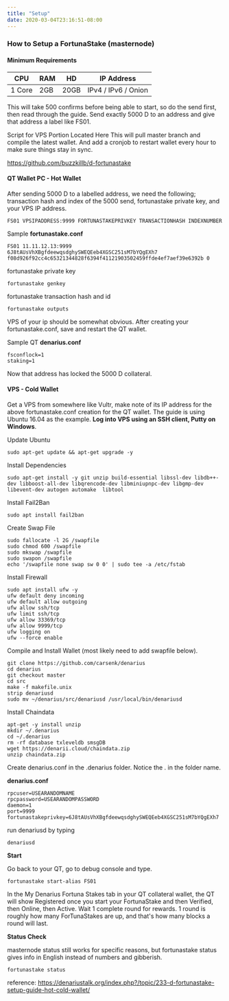 ```yaml
---
title: "Setup"
date: 2020-03-04T23:16:51-08:00
---
```

### How to Setup a FortunaStake (masternode)
#### Minimum Requirements

| CPU | RAM | HD | IP Address |
| ------ | ----------- | ------- | ------- |
| 1 Core | 2GB | 20GB | IPv4 / IPv6 / Onion |

This will take 500 confirms before being able to start, so do the send first, then read through the guide. Send exactly 5000 D to an address and give that address a label like FS01.

Script for VPS Portion Located Here
This will pull master branch and compile the latest wallet. And add a cronjob to restart wallet every hour to make sure things stay in sync.

https://github.com/buzzkillb/d-fortunastake

#### QT Wallet PC - Hot Wallet
After sending 5000 D to a labelled address, we need the following; transaction hash and index of the 5000 send, fortunastake private key, and your VPS IP address.

```
FS01 VPSIPADDRESS:9999 FORTUNASTAKEPRIVKEY TRANSACTIONHASH INDEXNUMBER
```  
Sample **fortunastake.conf**  

```
FS01 11.11.12.13:9999 6J8tAUsVhXBgfdeewqsdghySWEQEeb4XGSC251sM7bYQgEXh7 f08d926f92cc4c65321344828f6394f41121903502459ffde4ef7aef39e6392b 0
```  
fortunastake private key  

```
fortunastake genkey
```  
fortunastake transaction hash and id  

```
fortunastake outputs
```  
VPS of your ip should be somewhat obvious. After creating your fortunastake.conf, save and restart the QT wallet.  

Sample QT **denarius.conf**  

```
fsconflock=1
staking=1
```  
Now that address has locked the 5000 D collateral.

#### VPS - Cold Wallet
Get a VPS from somewhere like Vultr, make note of its IP address for the above fortunastake.conf creation for the QT wallet. The guide is using Ubuntu 16.04 as the example. **Log into VPS using an SSH client, Putty on Windows**.

Update Ubuntu

```
sudo apt-get update && apt-get upgrade -y
```
Install Dependencies
 

```
sudo apt-get install -y git unzip build-essential libssl-dev libdb++-dev libboost-all-dev libqrencode-dev libminiupnpc-dev libgmp-dev libevent-dev autogen automake  libtool
```
Install Fail2Ban

```
sudo apt install fail2ban
```
Create Swap File
```
sudo fallocate -l 2G /swapfile
sudo chmod 600 /swapfile
sudo mkswap /swapfile
sudo swapon /swapfile
echo '/swapfile none swap sw 0 0' | sudo tee -a /etc/fstab
```
Install Firewall
```
sudo apt install ufw -y
ufw default deny incoming
ufw default allow outgoing
ufw allow ssh/tcp
ufw limit ssh/tcp
ufw allow 33369/tcp
ufw allow 9999/tcp
ufw logging on
ufw --force enable
```
Compile and Install Wallet (most likely need to add swapfile below).
```
git clone https://github.com/carsenk/denarius
cd denarius
git checkout master
cd src
make -f makefile.unix
strip denariusd
sudo mv ~/denarius/src/denariusd /usr/local/bin/denariusd
``` 

Install Chaindata
```
apt-get -y install unzip
mkdir ~/.denarius
cd ~/.denarius
rm -rf database txleveldb smsgDB
wget https://denarii.cloud/chaindata.zip
unzip chaindata.zip
```
Create denarius.conf in the .denarius folder. Notice the . in the folder name.

**denarius.conf**
```
rpcuser=USEARANDOMNAME
rpcpassword=USEARANDOMPASSWORD
daemon=1
port=9999
fortunastakeprivkey=6J8tAUsVhXBgfdeewqsdghySWEQEeb4XGSC251sM7bYQgEXh7
```
run denariusd by typing
```
denariusd
```
**Start**

Go back to your QT, go to debug console and type.
```
fortunastake start-alias FS01
```
In the My Denarius Fortuna Stakes tab in your QT collateral wallet, the QT will show Registered once you start your FortunaStake and then Verified, then Online, then Active. Wait 1 complete round for rewards. 1 round is roughly how many ForTunaStakes are up, and that's how many blocks a round will last.

**Status Check**

masternode status still works for specific reasons, but fortunastake status gives info in English instead of numbers and gibberish.

```
fortunastake status
```

reference: https://denariustalk.org/index.php?/topic/233-d-fortunastake-setup-guide-hot-cold-wallet/
